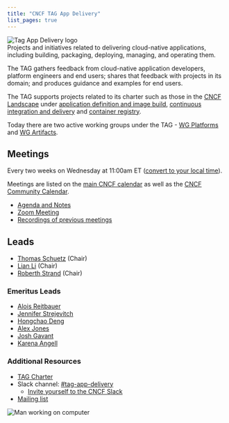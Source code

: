 ```yaml
---
title: "CNCF TAG App Delivery"
list_pages: true
---
```


<div class="row mt-5 mb-3">
    <div class="col-lg-6">
        <img src="/images/tag-app-delivery-horizontal-color.svg" alt="Tag App Delivery logo" style="max-width: 300px;">
    </div>
    <div class="col-lg-6">
        <div class="lead">
        Projects and initiatives related to delivering cloud-native
        applications, including building, packaging, deploying, managing, and
        operating them.
        </div>
    </div>
</div>

The TAG gathers feedback from cloud-native application developers, platform
engineers and end users; shares that feedback with projects in its domain; and
produces guidance and examples for end users.

The TAG supports projects related to its charter
such as those in the [CNCF Landscape](https://landscape.cncf.io/card-mode) under
[application definition and image build](https://landscape.cncf.io/card-mode?category=application-definition-image-build&project=hosted),
[continuous integration and delivery](https://landscape.cncf.io/card-mode?category=continuous-integration-delivery&project=hosted)
and [container registry](https://landscape.cncf.io/card-mode?category=container-registry&project=hosted).

Today there are two active working groups under the TAG -
[WG Platforms](./wgs/platforms/) and [WG Artifacts](./wgs/artifacts/).

## Meetings

Every two weeks on Wednesday at 11:00am ET ([convert to your local
time](https://dateful.com/convert/eastern-time-et?t=11)).

Meetings are listed on the [main CNCF calendar](https://www.cncf.io/calendar/)
as well as the [CNCF Community Calendar](https://community.cncf.io/tag-app-delivery/).

* [Agenda and Notes](https://docs.google.com/document/d/1OykvqvhSG4AxEdmDMXilrupsX2n1qCSJUWwTc3I7AOs/edit#)
* [Zoom Meeting](https://zoom-lfx.platform.linuxfoundation.org/meeting/98590236563?password=b0335b64-4162-4499-bb61-ff2c7dec2724)
* [Recordings of previous meetings](https://www.youtube.com/playlist?list=PLjNzvzqUSpxJ0JfD6vrdF5bsuBaJQ2BRT)

## Leads

- [Thomas Schuetz](https://github.com/thschue) (Chair)
- [Lian Li](https://github.com/lianmakesthings) (Chair)
- [Roberth Strand](https://github.com/roberthstrand) (Chair)

### Emeritus Leads
- [Alois Reitbauer](https://github.com/AloisReitbauer)
- [Jennifer Strejevitch](https://github.com/Jenninha)
- [Hongchao Deng](https://github.com/hongchaodeng)
- [Alex Jones](https://github.com/AlexsJones)
- [Josh Gavant](https://github.com/joshgav)
- [Karena Angell](https://github.com/angellk)

### Additional Resources

- [TAG Charter](https://github.com/cncf/toc/blob/main/tags/tag-charters/app-delivery.md)
- Slack channel: [#tag-app-delivery](https://cloud-native.slack.com/messages/CL3SL0CP5)
    - [Invite yourself to the CNCF Slack](https://slack.cncf.io/)
- [Mailing list](https://lists.cncf.io/g/cncf-tag-app-delivery/topics)

<p class="mt-5"><img src="/images/man-using-laptop.jpg" alt="Man working on computer"></p>
